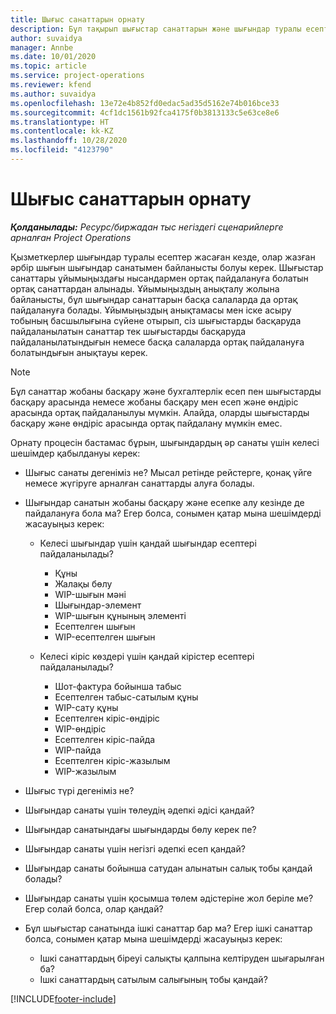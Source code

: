 ```yaml
---
title: Шығыс санаттарын орнату
description: Бұл тақырып шығыстар санаттарын және шығындар туралы есептер үшін ортақ санаттарды жасау жолдары туралы ақпарат береді.
author: suvaidya
manager: Annbe
ms.date: 10/01/2020
ms.topic: article
ms.service: project-operations
ms.reviewer: kfend
ms.author: suvaidya
ms.openlocfilehash: 13e72e4b852fd0edac5ad35d5162e74b016bce33
ms.sourcegitcommit: 4cf1dc1561b92fca4175f0b3813133c5e63ce8e6
ms.translationtype: HT
ms.contentlocale: kk-KZ
ms.lasthandoff: 10/28/2020
ms.locfileid: "4123790"
---
```

# <a name="set-up-expense-categories"></a>Шығыс санаттарын орнату

_**Қолданылады:** Ресурс/биржадан тыс негіздегі сценарийлерге арналған Project Operations_

Қызметкерлер шығындар туралы есептер жасаған кезде, олар жазған әрбір шығын шығындар санатымен байланысты болуы керек. Шығыстар санаттары ұйымыңыздағы нысандармен ортақ пайдалануға болатын ортақ санаттардан алынады. Ұйымыңыздың анықталу жолына байланысты, бұл шығындар санаттарын басқа салаларда да ортақ пайдалануға болады. Ұйымыңыздың анықтамасы мен іске асыру тобының басшылығына сүйене отырып, сіз шығыстарды басқаруда пайдаланылатын санаттар тек шығыстарды басқаруда пайдаланылатындығын немесе басқа салаларда ортақ пайдалануға болатындығын анықтауы керек.

> [!NOTE]
> Бұл санаттар жобаны басқару және бухгалтерлік есеп пен шығыстарды басқару арасында немесе жобаны басқару мен есеп және өндіріс арасында ортақ пайдаланылуы мүмкін. Алайда, оларды шығыстарды басқару және өндіріс арасында ортақ пайдалану мүмкін емес.

Орнату процесін бастамас бұрын, шығындардың әр санаты үшін келесі шешімдер қабылдануы керек:

- Шығыс санаты дегеніміз не? Мысал ретінде рейстерге, қонақ үйге немесе жүгіруге арналған санаттарды алуға болады.
- Шығындар санатын жобаны басқару және есепке алу кезінде де пайдалануға бола ма? Егер болса, сонымен қатар мына шешімдерді жасауыңыз керек:

    - Келесі шығындар үшін қандай шығындар есептері пайдаланылады?

        - Құны
        - Жалақы бөлу
        - WIP-шығын мәні
        - Шығындар-элемент
        - WIP-шығын құнының элементі
        - Есептелген шығын
        - WIP-есептелген шығын

    - Келесі кіріс көздері үшін қандай кірістер есептері пайдаланылады?

        - Шот-фактура бойынша табыс
        - Есептелген табыс-сатылым құны
        - WIP-сату құны
        - Есептелген кіріс-өндіріс
        - WIP-өндіріс
        - Есептелген кіріс-пайда
        - WIP-пайда
        - Есептелген кіріс-жазылым
        - WIP-жазылым

- Шығыс түрі дегеніміз не?
- Шығындар санаты үшін төлеудің әдепкі әдісі қандай?
- Шығындар санатындағы шығындарды бөлу керек пе?
- Шығындар санаты үшін негізгі әдепкі есеп қандай?
- Шығындар санаты бойынша сатудан алынатын салық тобы қандай болады?
- Шығындар санаты үшін қосымша төлем әдістеріне жол беріле ме? Егер солай болса, олар қандай?
- Бұл шығыстар санатында ішкі санаттар бар ма? Егер ішкі санаттар болса, сонымен қатар мына шешімдерді жасауыңыз керек:

    - Ішкі санаттардың біреуі салықты қалпына келтіруден шығарылған ба?
    - Ішкі санаттардың сатылым салығының тобы қандай?


[!INCLUDE[footer-include](../includes/footer-banner.md)]